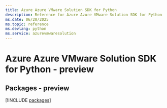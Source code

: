 ```yaml
---
title: Azure Azure VMware Solution SDK for Python
description: Reference for Azure Azure VMware Solution SDK for Python
ms.date: 06/20/2025
ms.topic: reference
ms.devlang: python
ms.service: azurevmwaresolution
---
```

# Azure Azure VMware Solution SDK for Python - preview
## Packages - preview
[!INCLUDE [packages](azure-vmware-solution-index.md)]